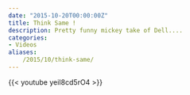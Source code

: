 ```yaml
---
date: "2015-10-20T00:00:00Z"
title: Think Same !
description: Pretty funny mickey take of Dell....
categories:
- Videos
aliases:
    /2015/10/think-same/
---
```


{{< youtube yeiI8cd5rO4 >}}

